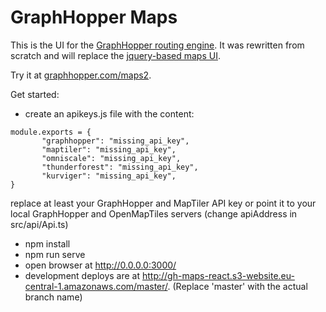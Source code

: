 # GraphHopper Maps

This is the UI for the [GraphHopper routing engine](https://github.com/graphhopper/graphhopper).
It was rewritten from scratch and will replace the [jquery-based maps UI](https://github.com/graphhopper/graphhopper#graphhopper-maps).

Try it at [graphhopper.com/maps2](https://graphhopper.com/maps2/).

Get started:

 * create an apikeys.js file with the content:
```
module.exports = {
       "graphhopper": "missing_api_key",
       "maptiler": "missing_api_key",
       "omniscale": "missing_api_key",
       "thunderforest": "missing_api_key",
       "kurviger": "missing_api_key",
}
```
   replace at least your GraphHopper and MapTiler API key or point it to your local GraphHopper and OpenMapTiles servers (change apiAddress in src/api/Api.ts)
 * npm install
 * npm run serve
 * open browser at http://0.0.0.0:3000/
 * development deploys are at http://gh-maps-react.s3-website.eu-central-1.amazonaws.com/master/. (Replace 'master' with the actual branch name)
